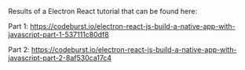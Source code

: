 Results of a Electron React tutorial that can be found here:

Part 1: https://codeburst.io/electron-react-js-build-a-native-app-with-javascript-part-1-537111c80df8

Part 2: https://codeburst.io/electron-react-js-build-a-native-app-with-javascript-part-2-8af530ca17c4
